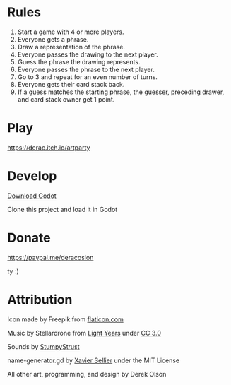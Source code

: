 # Rules

1. Start a game with 4 or more players.
2. Everyone gets a phrase.
3. Draw a representation of the phrase.
4. Everyone passes the drawing to the next player.
5. Guess the phrase the drawing represents.
6. Everyone passes the phrase to the next player.
7. Go to 3 and repeat for an even number of turns.
8. Everyone gets their card stack back.
9. If a guess matches the starting phrase, the guesser, preceding drawer, and card stack owner get 1 point.

# Play

https://derac.itch.io/artparty

# Develop

[Download Godot](https://godotengine.org/download/)

Clone this project and load it in Godot

# Donate

https://paypal.me/deracoslon

ty :)

# Attribution

Icon made by Freepik from [flaticon.com](https://www.flaticon.com)

Music by Stellardrone from [Light Years](https://freemusicarchive.org/music/Stellardrone/Light_Years_1227) under [CC 3.0](https://creativecommons.org/licenses/by/3.0/)

Sounds by [StumpyStrust](https://opengameart.org/content/ui-sounds)

name-generator.gd by [Xavier Sellier](https://github.com/xsellier) under the MIT License

All other art, programming, and design by Derek Olson